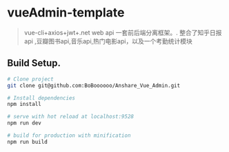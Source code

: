 ﻿# vueAdmin-template

> vue-cli+axios+jwt+.net web api 一套前后端分离框架。.
整合了知乎日报api ,豆瓣图书api,音乐api,热门电影api，以及一个考勤统计模块

## Build Setup.

``` bash
# Clone project
git clone git@github.com:BoBoooooo/Anshare_Vue_Admin.git

# Install dependencies
npm install

# serve with hot reload at localhost:9528
npm run dev

# build for production with minification
npm run build

